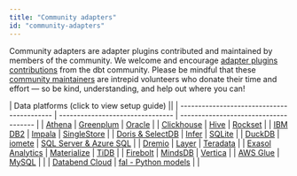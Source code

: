 ```yaml
---
title: "Community adapters"
id: "community-adapters"
---
```


Community adapters are adapter plugins contributed and maintained by members of the community. We welcome and encourage [adapter plugins contributions](#contributing-to-a-pre-existing-adapter) from the dbt community.  Please be mindful that these [community maintainers](#maintainers) are intrepid volunteers who donate their time and effort — so be kind, understanding, and help out where you can!

| Data platforms (click to view setup guide) ||
| ------------------------------------------ | -------------------------------- | ------------------------------------- |
| [Athena](athena-setup)                     | [Greenplum](greenplum-setup)     | [Oracle](oracle-setup)                |
| [Clickhouse](clickhouse-setup)             | [Hive](hive-setup)               | [Rockset](rockset-setup)              |
| [IBM DB2](ibmdb2-setup)                    | [Impala](impala-setup)           | [SingleStore](singlestore-setup)      |
| [Doris & SelectDB](doris-setup)            | [Infer](infer-setup)             | [SQLite](sqlite-setup)                |
| [DuckDB](duckdb-setup)                     | [iomete](iomete-setup)           | [SQL Server & Azure SQL](mssql-setup) |
| [Dremio](dremio-setup)                     | [Layer](layer-setup)             | [Teradata](teradata-setup)            |
| [Exasol Analytics](exasol-setup)           | [Materialize](materialize-setup) | [TiDB](tidb-setup)                    |
| [Firebolt](firebolt-setup)                 | [MindsDB](mindsdb-setup)         | [Vertica](vertica-setup)              |
| [AWS Glue](glue-setup)                     | [MySQL](mysql-setup)             |                                       |
| [Databend Cloud](databend-setup)           | [fal - Python models](fal-setup) |                                       |
